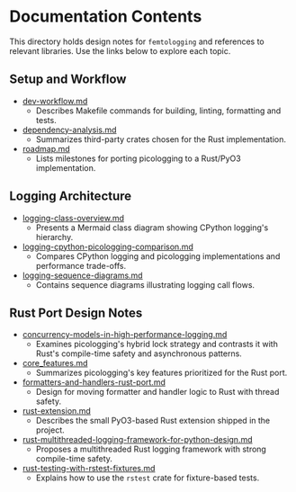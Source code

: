 # Documentation Contents

This directory holds design notes for `femtologging` and references to relevant
libraries. Use the links below to explore each topic.

## Setup and Workflow

- [dev-workflow.md](./dev-workflow.md)
  - Describes Makefile commands for building, linting, formatting and tests.
- [dependency-analysis.md](./dependency-analysis.md)
  - Summarizes third-party crates chosen for the Rust implementation.
- [roadmap.md](./roadmap.md)
  - Lists milestones for porting picologging to a Rust/PyO3 implementation.

## Logging Architecture

- [logging-class-overview.md](./logging-class-overview.md)
  - Presents a Mermaid class diagram showing CPython logging's hierarchy.
- [logging-cpython-picologging-comparison.md](./logging-cpython-picologging-comparison.md)
  - Compares CPython logging and picologging implementations and performance
    trade-offs.
- [logging-sequence-diagrams.md](./logging-sequence-diagrams.md)
  - Contains sequence diagrams illustrating logging call flows.

## Rust Port Design Notes

- [concurrency-models-in-high-performance-logging.md](./concurrency-models-in-high-performance-logging.md)
  - Examines picologging's hybrid lock strategy and contrasts it with Rust's
    compile-time safety and asynchronous patterns.
- [core_features.md](./core_features.md)
  - Summarizes picologging's key features prioritized for the Rust port.
- [formatters-and-handlers-rust-port.md](./formatters-and-handlers-rust-port.md)
  - Design for moving formatter and handler logic to Rust with thread safety.
- [rust-extension.md](./rust-extension.md)
  - Describes the small PyO3-based Rust extension shipped in the project.
- [rust-multithreaded-logging-framework-for-python-design.md](./rust-multithreaded-logging-framework-for-python-design.md)
  - Proposes a multithreaded Rust logging framework with strong compile-time
    safety.
- [rust-testing-with-rstest-fixtures.md](./rust-testing-with-rstest-fixtures.md)
  - Explains how to use the `rstest` crate for fixture-based tests.
